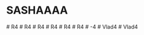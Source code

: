 # SASHAAAA
#   R 4  
 #   R 4  
 #   R 4  
 #   R 4  
 #   R 4  
 #   R 4  
 #   - 4  
 #   V l a d 4  
 #   V l a d 4  
 